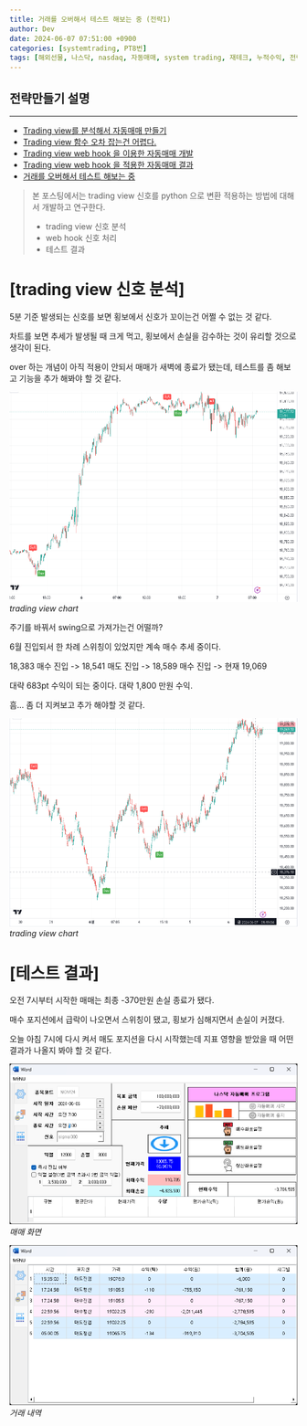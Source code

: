 ```yaml
---
title: 거래를 오버해서 테스트 해보는 중 (전략1)
author: Dev
date: 2024-06-07 07:51:00 +0900
categories: [systemtrading, PT8번]
tags: [해외선물, 나스닥, nasdaq, 자동매매, system trading, 재테크, 누적수익, 전략, tradingview, webhook, 웹훅]
---
```

## 전략만들기 설명
---
- [Trading view를 분석해서 자동매매 만들기](/posts/nasdaq-strategy-1/)
- [Trading view 함수 오차 잡는건 어렵다.](/posts/nasdaq-strategy-2/)
- [Trading view web hook 을 이용한 자동매매 개발](/posts/nasdaq-strategy-3/)
- [Trading view web hook 을 적용한 자동매매 결과](/posts/nasdaq-strategy-4/)
- [거래를 오버해서 테스트 해보는 중](/posts/nasdaq-strategy-5/)


> 본 포스팅에서는 trading view 신호를 python 으로 변환 적용하는 방법에 대해서 개발하고 연구한다.
> - trading view 신호 분석
> - web hook 신호 처리
> - 테스트 결과

# [trading view 신호 분석]

5분 기준 발생되는 신호를 보면 횡보에서 신호가 꼬이는건 어쩔 수 없는 것 같다.

차트를 보면 추세가 발생될 때 크게 먹고, 횡보에서 손실을 감수하는 것이 유리할 것으로 생각이 된다.

over 하는 개념이 아직 적용이 안되서 매매가 새벽에 종료가 됐는데, 테스트를 좀 해보고 기능을 추가 해봐야 할 것 같다.

![img](/assets/img/2024-06-07/2024-06-07-001-str1.png)*trading view chart*

주기를 바꿔서 swing으로 가져가는건 어떨까?

6월 진입되서 한 차례 스위칭이 있었지만 계속 매수 추세 중이다.

18,383 매수 진입 -> 18,541 매도 진입 -> 18,589 매수 진입 -> 현재 19,069

대략 683pt 수익이 되는 중이다. 대략 1,800 만원 수익.

흠... 좀 더 지켜보고 추가 해야할 것 같다.

![img](/assets/img/2024-06-07/2024-06-07-004.png)*trading view chart*

# [테스트 결과]

오전 7시부터 시작한 매매는 최종 -370만원 손실 종료가 됐다.

매수 포지션에서 급락이 나오면서 스위칭이 됐고, 횡보가 심해지면서 손실이 커졌다.

오늘 아침 7시에 다시 켜서 매도 포지션을 다시 시작했는데 지표 영향을 받았을 때 어떤 결과가 나올지 봐야 할 것 같다.

![img](/assets/img/2024-06-07/2024-06-07-002.png)*매매 화면*

![img](/assets/img/2024-06-07/2024-06-07-003.png)*거래 내역*
